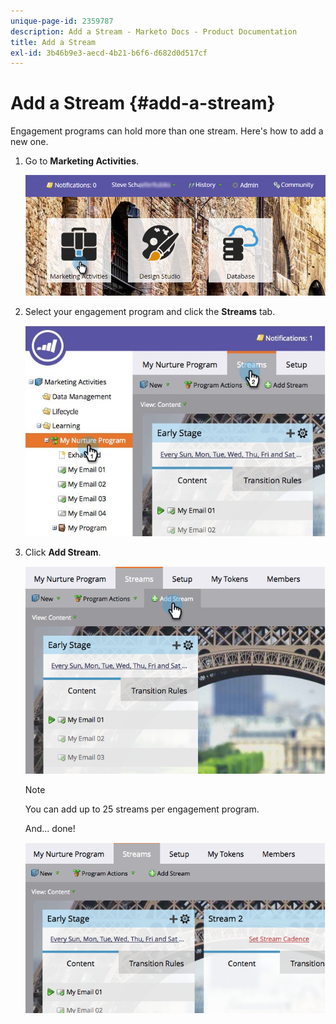 ```yaml
---
unique-page-id: 2359787
description: Add a Stream - Marketo Docs - Product Documentation
title: Add a Stream
exl-id: 3b46b9e3-aecd-4b21-b6f6-d682d0d517cf
---
```

# Add a Stream {#add-a-stream}

Engagement programs can hold more than one stream. Here's how to add a new one.

1. Go to **Marketing Activities**.

   ![](assets/login-marketing-activities-2.png)

1. Select your engagement program and click the **Streams** tab.

   ![](assets/streamstablifecycle.jpg)

1. Click **Add Stream**.

   ![](assets/image2014-9-15-16-3a56-3a23.png)

   >[!NOTE]
   >
   >You can add up to 25 streams per engagement program.

   And... done!

   ![](assets/image2014-9-15-16-3a56-3a27.png)
